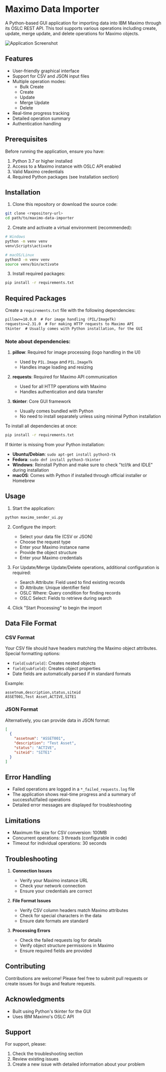 # Maximo Data Importer

A Python-based GUI application for importing data into IBM Maximo through its OSLC REST API. This tool supports various operations including create, update, merge update, and delete operations for Maximo objects.

![Application Screenshot](screenshot.png)

## Features

- User-friendly graphical interface
- Support for CSV and JSON input files
- Multiple operation modes:
  - Bulk Create
  - Create
  - Update
  - Merge Update
  - Delete
- Real-time progress tracking
- Detailed operation summary
- Authentication handling

## Prerequisites

Before running the application, ensure you have:

1. Python 3.7 or higher installed
2. Access to a Maximo instance with OSLC API enabled
3. Valid Maximo credentials
4. Required Python packages (see Installation section)

## Installation

1. Clone this repository or download the source code:
```bash
git clone <repository-url>
cd path/to/maximo-data-importer
```

2. Create and activate a virtual environment (recommended):
```bash
# Windows
python -m venv venv
venv\Scripts\activate

# macOS/Linux
python3 -m venv venv
source venv/bin/activate
```

3. Install required packages:
```bash
pip install -r requirements.txt
```

## Required Packages

Create a `requirements.txt` file with the following dependencies:
```txt
pillow>=10.0.0  # For image handling (PIL/ImageTk)
requests>=2.31.0  # For making HTTP requests to Maximo API
tkinter  # Usually comes with Python installation, for the GUI
```

### Note about dependencies:

1. **pillow**: Required for image processing (logo handling in the UI)
   - Used by `PIL.Image` and `PIL.ImageTk`
   - Handles image loading and resizing

2. **requests**: Required for Maximo API communication
   - Used for all HTTP operations with Maximo
   - Handles authentication and data transfer

3. **tkinter**: Core GUI framework
   - Usually comes bundled with Python
   - No need to install separately unless using minimal Python installation

To install all dependencies at once:
```bash
pip install -r requirements.txt
```

If tkinter is missing from your Python installation:
- **Ubuntu/Debian**: `sudo apt-get install python3-tk`
- **Fedora**: `sudo dnf install python3-tkinter`
- **Windows**: Reinstall Python and make sure to check "tcl/tk and IDLE" during installation
- **macOS**: Comes with Python if installed through official installer or Homebrew

## Usage

1. Start the application:
```bash
python maximo_sender_ui.py
```

2. Configure the import:
   - Select your data file (CSV or JSON)
   - Choose the request type
   - Enter your Maximo instance name
   - Provide the object structure
   - Enter your Maximo credentials

3. For Update/Merge Update/Delete operations, additional configuration is required:
   - Search Attribute: Field used to find existing records
   - ID Attribute: Unique identifier field
   - OSLC Where: Query condition for finding records
   - OSLC Select: Fields to retrieve during search

4. Click "Start Processing" to begin the import

## Data File Format

### CSV Format
Your CSV file should have headers matching the Maximo object attributes. Special formatting options:
- `field[subfield]`: Creates nested objects
- `field{subfield}`: Creates object properties
- Date fields are automatically parsed if in standard formats

Example:
```csv
assetnum,description,status,siteid
ASSET001,Test Asset,ACTIVE,SITE1
```

### JSON Format
Alternatively, you can provide data in JSON format:
```json
[
  {
    "assetnum": "ASSET001",
    "description": "Test Asset",
    "status": "ACTIVE",
    "siteid": "SITE1"
  }
]
```

## Error Handling

- Failed operations are logged in a `*_failed_requests.log` file
- The application shows real-time progress and a summary of successful/failed operations
- Detailed error messages are displayed for troubleshooting

## Limitations

- Maximum file size for CSV conversion: 100MB
- Concurrent operations: 3 threads (configurable in code)
- Timeout for individual operations: 30 seconds

## Troubleshooting

1. **Connection Issues**
   - Verify your Maximo instance URL
   - Check your network connection
   - Ensure your credentials are correct

2. **File Format Issues**
   - Verify CSV column headers match Maximo attributes
   - Check for special characters in the data
   - Ensure date formats are standard

3. **Processing Errors**
   - Check the failed requests log for details
   - Verify object structure permissions in Maximo
   - Ensure required fields are provided

## Contributing

Contributions are welcome! Please feel free to submit pull requests or create issues for bugs and feature requests.

## Acknowledgments

- Built using Python's tkinter for the GUI
- Uses IBM Maximo's OSLC API

## Support

For support, please:
1. Check the troubleshooting section
2. Review existing issues
3. Create a new issue with detailed information about your problem

